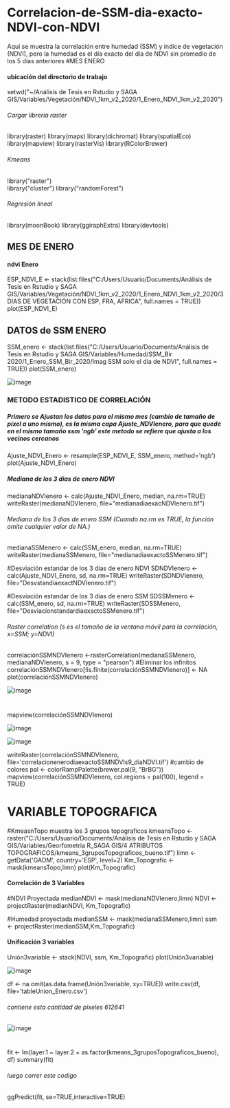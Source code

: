 # Correlacion-de-SSM-dia-exacto-NDVI-con-NDVI
Aquí se muestra la correlación entre humedad (SSM) y índice de vegetación (NDVI), pero la humedad es el día exacto del día de NDVI sin promedio de los 5 días anteriores 
#MES ENERO

#### ubicación del directorio de trabajo
setwd("~/Análisis de Tesis en Rstudio y SAGA GIS/Variables/Vegetación/NDVI_1km_v2_2020/1_Enero_NDVI_1km_v2_2020")

###### Cargar librería raster 
library(raster)
library(maps)
library(dichromat)
library(spatialEco)
library(mapview)
library(rasterVis)
library(RColorBrewer)
###### Kmeans 
library("raster")  
library("cluster")
library("randomForest")
###### Regresión lineal
library(moonBook)
library(ggiraphExtra)
library(devtools)

## MES DE ENERO

#### ndvi Enero
ESP_NDVI_E <- stack(list.files("C:/Users/Usuario/Documents/Análisis de Tesis en Rstudio y SAGA GIS/Variables/Vegetación/NDVI_1km_v2_2020/1_Enero_NDVI_1km_v2_2020/3 DIAS DE VEGETACIÓN CON ESP, FRA, AFRICA", full.names = TRUE))
plot(ESP_NDVI_E)


## DATOS de SSM ENERO

SSM_enero <- stack(list.files("C:/Users/Usuario/Documents/Análisis de Tesis en Rstudio y SAGA GIS/Variables/Humedad/SSM_Bir  2020/1_Enero_SSM_Bir_2020/Imag SSM solo el dia de NDVI", full.names = TRUE))
plot(SSM_enero)

![image](https://user-images.githubusercontent.com/78845785/117970623-29212080-b329-11eb-91b2-fe3eb653d065.png)


### METODO ESTADISTICO DE CORRELACIÓN

##### Primero se Ajustan los datos para el mismo mes (cambio de tamaño de pixel a uno mismo), es la misma capa Ajuste_NDVIenero, para que quede en el mismo tamaño ssm 'ngb' este metodo se refiere que ajusta a los vecinos cercanos 
Ajuste_NDVI_Enero <- resample(ESP_NDVI_E, SSM_enero, method='ngb')
plot(Ajuste_NDVI_Enero)

##### Mediana de los 3 dias de enero NDVI
medianaNDVIenero <- calc(Ajuste_NDVI_Enero, median, na.rm=TRUE)
writeRaster(medianaNDVIenero, file="medianadiaexacNDVIenero.tif")

###### Mediana de los 3 dias de enero SSM (Cuando na.rm es TRUE, la función omite cualquier valor de NA.)
medianaSSMenero <- calc(SSM_enero, median, na.rm=TRUE)
writeRaster(medianaSSMenero, file="medianadiaexactoSSMenero.tif")

#Desviación estandar de los 3 dias de enero NDVI
SDNDVIenero <- calc(Ajuste_NDVI_Enero, sd, na.rm=TRUE)
writeRaster(SDNDVIenero, file="DesvstandiaexactNDVIenero.tif")

#Desviación estandar de los 3 dias de enero SSM
SDSSMenero <- calc(SSM_enero, sd, na.rm=TRUE)
writeRaster(SDSSMenero, file="DesviacionstandardiaexactoSSMenero.tif")

###### Raster correlation (s es el tamaño de la ventana móvil para la correlación, x=SSM; y=NDVI)
correlaciónSSMNDVIenero <-rasterCorrelation(medianaSSMenero, medianaNDVIenero,  s = 9, type = "pearson")
#Eliminar los infinitos
correlaciónSSMNDVIenero[!is.finite(correlaciónSSMNDVIenero)] <- NA
plot(correlaciónSSMNDVIenero)

![image](https://user-images.githubusercontent.com/78845785/117971638-73ef6800-b32a-11eb-80d0-bd5357d7f759.png)

#
mapview(correlaciónSSMNDVIenero)

![image](https://user-images.githubusercontent.com/78845785/117971805-a305d980-b32a-11eb-8448-777f8d440db8.png)

![image](https://user-images.githubusercontent.com/78845785/117971913-c29d0200-b32a-11eb-8bdd-a3b1491ebdd0.png)

writeRaster(correlaciónSSMNDVIenero, file='correlacionenerodiaexactoSSMNDVIs9_diaNDVI.tif')
#cambio de colores 
pal <- colorRampPalette(brewer.pal(9, "BrBG"))
mapview(correlaciónSSMNDVIenero, col.regions = pal(100), legend = TRUE)

# VARIABLE TOPOGRAFICA

#KmeasnTopo muestra los 3 grupos topograficos
kmeansTopo <- raster("C:/Users/Usuario/Documents/Análisis de Tesis en Rstudio y SAGA GIS/Variables/Georfometria R_SAGA GIS/4 ATRIBUTOS TOPOGRAFICOS/kmeans_3gruposTopograficos_bueno.tif")
limn <- getData('GADM', country='ESP', level=2)
Km_Topografic <- mask(kmeansTopo,limn)
plot(Km_Topografic)

#### Correlación de 3 Variables 

#NDVI Proyectada
medianNDVI <- mask(medianaNDVIenero,limn)
NDVI <- projectRaster(medianNDVI, Km_Topografic)

#Humedad proyectada
medianSSM <- mask(medianaSSMenero,limn)
ssm <- projectRaster(medianSSM,Km_Topografic)

#### Unificación 3 variables 

Unión3variable <- stack(NDVI, ssm, Km_Topografic)
plot(Unión3variable)

![image](https://user-images.githubusercontent.com/78845785/117972229-26272f80-b32b-11eb-8ef4-4d43014228f8.png)


df <- na.omit(as.data.frame(Unión3variable, xy=TRUE))
write.csv(df, file='tableUnion_Enero.csv')
###### contiene esta cantidad de pixeles 612641
![image](https://user-images.githubusercontent.com/78845785/117972501-861dd600-b32b-11eb-9b24-6d66fac84ccf.png)

#
fit <- lm(layer.1 ~ layer.2 + as.factor(kmeans_3gruposTopograficos_bueno), df)
summary(fit)

###### luego correr este codigo
ggPredict(fit, se=TRUE,interactive=TRUE)



